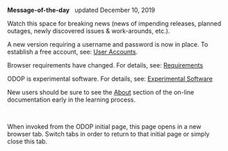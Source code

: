 **Message-of-the-day** &nbsp; updated December 10, 2019   

Watch this space for breaking news 
(news of impending releases, planned outages, newly discovered issues & work-arounds, etc.). 

A new version requiring a username and password is now in place. 
To establish a free account, see: [User Accounts](userAccounts).   

Browser requirements have changed. 
For details, see: [Requirements](requirements)  

ODOP is experimental software. 
For details, see: [Experimental Software](experimental)   

New users should be sure to see the [About](../About) section of the on-line documentation 
early in the learning process.

&nbsp;

When invoked from the ODOP initial page, this page opens in a new browser tab.
Switch tabs in order to return to that initial page or simply close this tab.
 